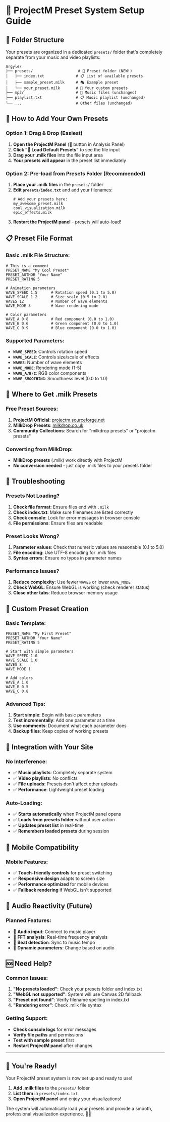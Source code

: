 # 🎨 ProjectM Preset System Setup Guide

## 📁 **Folder Structure**

Your presets are organized in a dedicated `presets/` folder that's completely separate from your music and video playlists:

```
Argyle/
├── presets/                    # 🎨 Preset folder (NEW!)
│   ├── index.txt              # 📋 List of available presets
│   ├── sample_preset.milk     # 🎭 Example preset
│   └── your_preset.milk       # 🎨 Your custom presets
├── mp3/                       # 🎵 Music files (unchanged)
├── playlist.txt               # 📋 Music playlist (unchanged)
└── ...                        # Other files (unchanged)
```

## 🚀 **How to Add Your Own Presets**

### **Option 1: Drag & Drop (Easiest)**
1. **Open the ProjectM Panel** (🎨 button in Analysis Panel)
2. **Click "📁 Load Default Presets"** to see the file input
3. **Drag your .milk files** into the file input area
4. **Your presets will appear** in the preset list immediately

### **Option 2: Pre-load from Presets Folder (Recommended)**
1. **Place your .milk files** in the `presets/` folder
2. **Edit `presets/index.txt`** and add your filenames:
   ```
   # Add your presets here:
   my_awesome_preset.milk
   cool_visualization.milk
   epic_effects.milk
   ```
3. **Restart the ProjectM panel** - presets will auto-load!

## 📋 **Preset File Format**

### **Basic .milk File Structure:**
```
# This is a comment
PRESET_NAME "My Cool Preset"
PRESET_AUTHOR "Your Name"
PRESET_RATING 5

# Animation parameters
WAVE_SPEED 1.5      # Rotation speed (0.1 to 5.0)
WAVE_SCALE 1.2      # Size scale (0.5 to 2.0)
WAVES 12            # Number of wave elements
WAVE_MODE 3         # Wave rendering mode

# Color parameters
WAVE_A 0.8          # Red component (0.0 to 1.0)
WAVE_B 0.6          # Green component (0.0 to 1.0)
WAVE_C 0.9          # Blue component (0.0 to 1.0)
```

### **Supported Parameters:**
- **`WAVE_SPEED`**: Controls rotation speed
- **`WAVE_SCALE`**: Controls size/scale of effects
- **`WAVES`**: Number of wave elements
- **`WAVE_MODE`**: Rendering mode (1-5)
- **`WAVE_A/B/C`**: RGB color components
- **`WAVE_SMOOTHING`**: Smoothness level (0.0 to 1.0)

## 🎯 **Where to Get .milk Presets**

### **Free Preset Sources:**
1. **ProjectM Official**: [projectm.sourceforge.net](https://projectm.sourceforge.net)
2. **MilkDrop Presets**: [milkdrop.co.uk](https://milkdrop.co.uk)
3. **Community Collections**: Search for "milkdrop presets" or "projectm presets"

### **Converting from MilkDrop:**
- **MilkDrop presets** (.milk) work directly with ProjectM
- **No conversion needed** - just copy .milk files to your presets folder

## 🔧 **Troubleshooting**

### **Presets Not Loading?**
1. **Check file format**: Ensure files end with `.milk`
2. **Check index.txt**: Make sure filenames are listed correctly
3. **Check console**: Look for error messages in browser console
4. **File permissions**: Ensure files are readable

### **Preset Looks Wrong?**
1. **Parameter values**: Check that numeric values are reasonable (0.1 to 5.0)
2. **File encoding**: Use UTF-8 encoding for .milk files
3. **Syntax errors**: Ensure no typos in parameter names

### **Performance Issues?**
1. **Reduce complexity**: Use fewer `WAVES` or lower `WAVE_MODE`
2. **Check WebGL**: Ensure WebGL is working (check renderer status)
3. **Close other tabs**: Reduce browser memory usage

## 🎨 **Custom Preset Creation**

### **Basic Template:**
```
PRESET_NAME "My First Preset"
PRESET_AUTHOR "Your Name"
PRESET_RATING 5

# Start with simple parameters
WAVE_SPEED 1.0
WAVE_SCALE 1.0
WAVES 8
WAVE_MODE 1

# Add colors
WAVE_A 1.0
WAVE_B 0.5
WAVE_C 0.8
```

### **Advanced Tips:**
1. **Start simple**: Begin with basic parameters
2. **Test incrementally**: Add one parameter at a time
3. **Use comments**: Document what each parameter does
4. **Backup files**: Keep copies of working presets

## 🔄 **Integration with Your Site**

### **No Interference:**
- ✅ **Music playlists**: Completely separate system
- ✅ **Video playlists**: No conflicts
- ✅ **File uploads**: Presets don't affect other uploads
- ✅ **Performance**: Lightweight preset loading

### **Auto-Loading:**
- ✅ **Starts automatically** when ProjectM panel opens
- ✅ **Loads from presets folder** without user action
- ✅ **Updates preset list** in real-time
- ✅ **Remembers loaded presets** during session

## 📱 **Mobile Compatibility**

### **Mobile Features:**
- ✅ **Touch-friendly controls** for preset switching
- ✅ **Responsive design** adapts to screen size
- ✅ **Performance optimized** for mobile devices
- ✅ **Fallback rendering** if WebGL isn't supported

## 🎵 **Audio Reactivity (Future)**

### **Planned Features:**
- 🚧 **Audio input**: Connect to music player
- 🚧 **FFT analysis**: Real-time frequency analysis
- 🚧 **Beat detection**: Sync to music tempo
- 🚧 **Dynamic parameters**: Change based on audio

## 🆘 **Need Help?**

### **Common Issues:**
1. **"No presets loaded"**: Check your presets folder and index.txt
2. **"WebGL not supported"**: System will use Canvas 2D fallback
3. **"Preset not found"**: Verify filename spelling in index.txt
4. **"Rendering error"**: Check .milk file syntax

### **Getting Support:**
- **Check console logs** for error messages
- **Verify file paths** and permissions
- **Test with sample preset** first
- **Restart ProjectM panel** after changes

---

## 🎉 **You're Ready!**

Your ProjectM preset system is now set up and ready to use! 

1. **Add .milk files** to the `presets/` folder
2. **List them** in `presets/index.txt`
3. **Open ProjectM panel** and enjoy your visualizations!

The system will automatically load your presets and provide a smooth, professional visualization experience. 🎨✨
